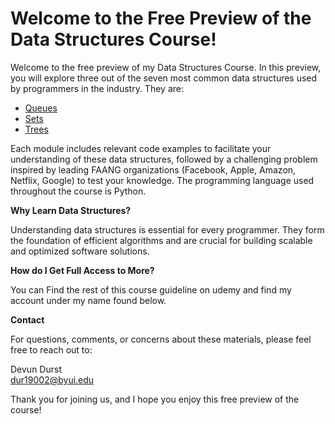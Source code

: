 # Welcome to the Free Preview of the Data Structures Course!

Welcome to the free preview of my Data Structures Course. In this preview, you will explore three out of the seven most common data structures used by programmers in the industry. They are:

- [Queues](1-queues.md)
- [Sets](2-sets.md)
- [Trees](3-trees.md)

Each module includes relevant code examples to facilitate your understanding of these data structures, followed by a challenging problem inspired by leading FAANG organizations (Facebook, Apple, Amazon, Netflix, Google) to test your knowledge. The programming language used throughout the course is Python.

**Why Learn Data Structures?**

Understanding data structures is essential for every programmer. They form the foundation of efficient algorithms and are crucial for building scalable and optimized software solutions.

**How do I Get Full Access to More?**

You can Find the rest of this course guideline on udemy and find my account under my name found below. 

**Contact**

For questions, comments, or concerns about these materials, please feel free to reach out to:

Devun Durst  
dur19002@byui.edu

Thank you for joining us, and I hope you enjoy this free preview of the course!